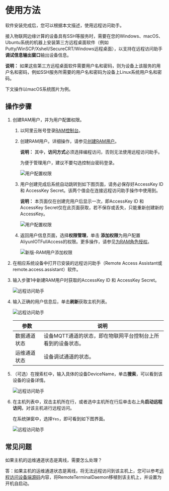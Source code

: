 # 使用方法

软件安装完成后，您可以根据本文描述，使用远程访问助手。

接入物联网边缘计算的设备具有SSH等服务时，需要在您的Windows、macOS、Ubuntu系统的机器上安装第三方远程桌面软件（例如Putty/WinSCP/Xshell/SecureCRT/Windows远程桌面），以支持在远程访问助手**调试信息输出窗口**输出设备信息。

**说明：** 如果这些第三方远程桌面软件需要用户名和密码，则为设备上该服务的用户名和密码，例如SSH服务所需要的用户名和密码为设备上Linux系统用户名和密码。

下文操作以macOS系统图片为例。

## 操作步骤

1.  创建RAM用户，并为用户配置权限。

    1.  以阿里云账号登录[RAM控制台](https://ram.console.aliyun.com)。

    2.  创建RAM用户。详细操作，请参见[创建RAM用户](/cn.zh-CN/用户管理/创建RAM用户.md)。

        **说明：** 其中，**访问方式**必须选择编程访问，否则无法使用远程访问助手。

        为便于管理用户，建议不要勾选控制台密码登录。

        ![用户配置权限](https://static-aliyun-doc.oss-accelerate.aliyuncs.com/assets/img/zh-CN/7700375851/p41860.png)

    3.  用户创建完成后系统自动跳转到如下图页面，请务必保存好AccessKey ID 和 AccessKey Secret。该两个值会在连接远程访问助手操作中使用到。

        **说明：** 本页面仅在创建完用户后显示一次，即AccessKey ID 和 AccessKey Secret仅在此页面获取，若不保存或丢失，只能重新创建新的AccessKey。

        ![用户配置权限](https://static-aliyun-doc.oss-accelerate.aliyuncs.com/assets/img/zh-CN/7700375851/p41882.png)

    4.  返回用户信息页面，选择**权限管理**，单击 **添加权限**为用户配置AliyunIOTFullAccess的权限。更多操作，请参见[为RAM角色授权](/cn.zh-CN/角色管理/为RAM角色授权.md)。

        ![新版-RAM用户添加权限](https://static-aliyun-doc.oss-accelerate.aliyuncs.com/assets/img/zh-CN/7577060161/p217518.png)

2.  在相应系统设备中打开已安装的远程访问助手（Remote Access Assistant或remote.access.assistant）软件。

3.  输入步骤1中新建RAM用户时获取的AccessKey ID 和 AccessKey Secret。

    ![远程访问助手](https://static-aliyun-doc.oss-accelerate.aliyuncs.com/assets/img/zh-CN/7700375851/p41920.png)

4.  输入正确的用户信息后，单击**刷新**获取主机列表。

    ![远程访问助手](https://static-aliyun-doc.oss-accelerate.aliyuncs.com/assets/img/zh-CN/8700375851/p41921.png)

    |参数|说明|
    |--|--|
    |数据通道状态|设备MQTT通道的状态，即在物联网平台控制台上所看到的设备状态。|
    |运维通道状态|设备调试通道的状态。|

5.  （可选）在搜索栏中，输入具体的设备DeviceName，单击**搜索**，可以看到该设备的设备详情。

    ![远程访问助手](https://static-aliyun-doc.oss-accelerate.aliyuncs.com/assets/img/zh-CN/8700375851/p41932.png)

6.  在主机列表中，双击主机所在行，或者选中主机所在行后单击右上角**启动远程访问**，对该主机进行远程访问。

    在系统弹窗中，选择`Yes`，即可看到如下图界面。

    ![远程访问助手](https://static-aliyun-doc.oss-accelerate.aliyuncs.com/assets/img/zh-CN/8700375851/p41939.png)


## 常见问题

如果主机的运维通道状态是离线，需要怎么处理？

答：如果主机的运维通道状态是离线，将无法远程访问到该主机上，您可以参考[远程访问设备端源码](https://github.com/alibaba/iot_remote_access)内容，将RemoteTerminalDaemon移植到该主机上，并设置为开机自启动。

